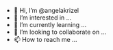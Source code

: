 - 👋 Hi, I’m @angelakrizel
- 👀 I’m interested in ...
- 🌱 I’m currently learning ...
- 💞️ I’m looking to collaborate on ...
- 📫 How to reach me ...

<!---
angelakrizel/angelakrizel is a ✨ special ✨ repository because its `README.md` (this file) appears on your GitHub profile.
You can click the Preview link to take a look at your changes.
--->
